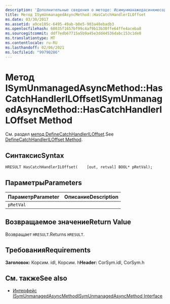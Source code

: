 ```yaml
---
description: 'Дополнительные сведения о методе: Исимунманажедасинкмесод:: Хаскатчхандлерилоффсет'
title: Метод ISymUnmanagedAsyncMethod::HasCatchHandlerILOffset
ms.date: 03/30/2017
ms.assetid: a9ce105c-6495-49ab-b0e5-903a48ebadb3
ms.openlocfilehash: 60035f1657bf99c4af9b13b30ffe64ffe4aceba8
ms.sourcegitcommit: ddf7edb67715a5b9a45e3dd44536dabc153c1de0
ms.translationtype: MT
ms.contentlocale: ru-RU
ms.lasthandoff: 02/06/2021
ms.locfileid: "99790286"
---
```

# <a name="isymunmanagedasyncmethodhascatchhandleriloffset-method"></a><span data-ttu-id="f345c-103">Метод ISymUnmanagedAsyncMethod::HasCatchHandlerILOffset</span><span class="sxs-lookup"><span data-stu-id="f345c-103">ISymUnmanagedAsyncMethod::HasCatchHandlerILOffset Method</span></span>

<span data-ttu-id="f345c-104">См. раздел [метод DefineCatchHandlerILOffset](isymunmanagedasyncmethodpropertieswriter-definecatchhandleriloffset-method.md).</span><span class="sxs-lookup"><span data-stu-id="f345c-104">See [DefineCatchHandlerILOffset Method](isymunmanagedasyncmethodpropertieswriter-definecatchhandleriloffset-method.md).</span></span>  
  
## <a name="syntax"></a><span data-ttu-id="f345c-105">Синтаксис</span><span class="sxs-lookup"><span data-stu-id="f345c-105">Syntax</span></span>  
  
```idl  
HRESULT HasCatchHandlerILOffset(    [out, retval] BOOL* pRetVal);  
```  
  
## <a name="parameters"></a><span data-ttu-id="f345c-106">Параметры</span><span class="sxs-lookup"><span data-stu-id="f345c-106">Parameters</span></span>  
  
|<span data-ttu-id="f345c-107">Параметр</span><span class="sxs-lookup"><span data-stu-id="f345c-107">Parameter</span></span>|<span data-ttu-id="f345c-108">Описание</span><span class="sxs-lookup"><span data-stu-id="f345c-108">Description</span></span>|  
|---------------|-----------------|  
|`pRetVal`||  
  
## <a name="return-value"></a><span data-ttu-id="f345c-109">Возвращаемое значение</span><span class="sxs-lookup"><span data-stu-id="f345c-109">Return Value</span></span>  

 <span data-ttu-id="f345c-110">Возвращает `HRESULT`.</span><span class="sxs-lookup"><span data-stu-id="f345c-110">Returns `HRESULT`.</span></span>  
  
## <a name="requirements"></a><span data-ttu-id="f345c-111">Требования</span><span class="sxs-lookup"><span data-stu-id="f345c-111">Requirements</span></span>  

 <span data-ttu-id="f345c-112">**Заголовок:** Корсим. idl, Корсим. h</span><span class="sxs-lookup"><span data-stu-id="f345c-112">**Header:** CorSym.idl, CorSym.h</span></span>  
  
## <a name="see-also"></a><span data-ttu-id="f345c-113">См. также</span><span class="sxs-lookup"><span data-stu-id="f345c-113">See also</span></span>

- [<span data-ttu-id="f345c-114">Интерфейс ISymUnmanagedAsyncMethod</span><span class="sxs-lookup"><span data-stu-id="f345c-114">ISymUnmanagedAsyncMethod Interface</span></span>](isymunmanagedasyncmethod-interface.md)

